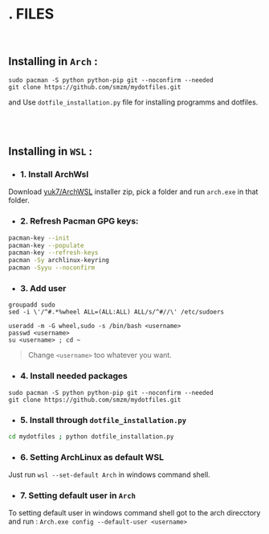 # . FILES

<br>

## Installing in `Arch` : 
```shell
sudo pacman -S python python-pip git --noconfirm --needed
git clone https://github.com/smzm/mydotfiles.git
```

and Use `dotfile_installation.py` file for installing programms and dotfiles.


<br>
<br>


## Installing in `WSL` :
- ### 1. Install ArchWsl 
Download [yuk7/ArchWSL](https://github.com/yuk7/ArchWSL) installer zip, pick a folder and run `arch.exe` in that folder.

- ### 2. Refresh Pacman GPG keys:
```bash
pacman-key --init
pacman-key --populate
pacman-key --refresh-keys
pacman -Sy archlinux-keyring
pacman -Syyu --noconfirm
```

- ### 3. Add user
```shell
groupadd sudo
sed -i \'/^#.*%wheel ALL=(ALL:ALL) ALL/s/^#//\' /etc/sudoers
```
```shell
useradd -m -G wheel,sudo -s /bin/bash <username>
passwd <username>
su <username> ; cd ~
```
> Change `<username>` too whatever you want.
  
- ### 4. Install needed packages
```shell
sudo pacman -S python python-pip git --noconfirm --needed
git clone https://github.com/smzm/mydotfiles.git
```

- ### 5. Install through `dotfile_installation.py`
```bash
cd mydotfiles ; python dotfile_installation.py
```

- ### 6. Setting ArchLinux as default WSL
Just run `wsl --set-default Arch` in windows command shell.

- ### 7. Setting default user in `Arch` 
To setting default user in windows command shell got to the arch direcctory and run : `Arch.exe config --default-user <username>`

